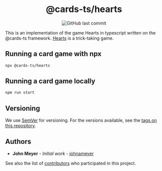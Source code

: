 <h1 align="center">@cards-ts/hearts</h1>
<div align="center">

![GitHub last commit](https://img.shields.io/github/last-commit/johnameyer/can-i-have-that)
</div>

This is an implementation of the game Hearts in typescript written on the @cards-ts framework. [Hearts](https://en.wikipedia.org/wiki/Hearts_(card_game)) is a trick-taking game.

## Running a card game with npx

```bash
npx @cards-ts/hearts
```

## Running a card game locally

```bash
npm run start
```

## Versioning

We use [SemVer](http://semver.org/) for versioning. For the versions available, see the [tags on this repository](https://github.com/johnameyer/can-i-have-that/tags).

## Authors

* **John Meyer** - *Initial work* - [johnameyer](https://github.com/johnameyer)

See also the list of [contributors](https://github.com/johnameyer/can-i-have-that/contributors) who participated in this project.